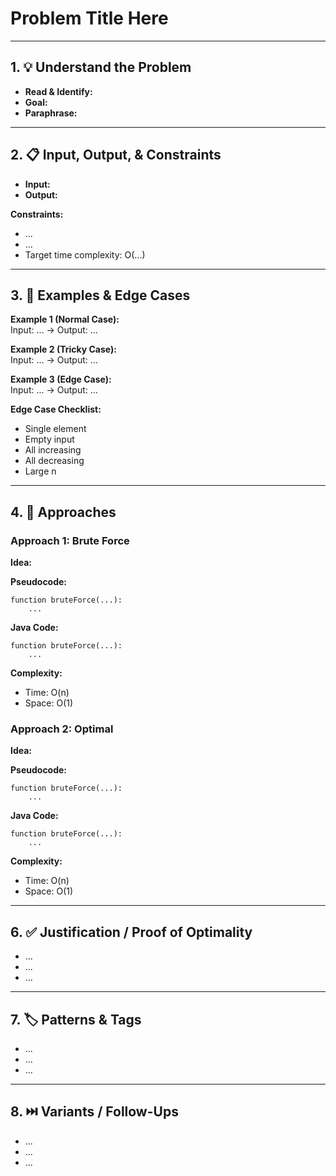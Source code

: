 # Problem Title Here

---

## 1. 💡 Understand the Problem
- **Read & Identify:**  
- **Goal:**  
- **Paraphrase:**  

---

## 2. 📋 Input, Output, & Constraints
- **Input:**  
- **Output:**  

**Constraints:**  
- ...  
- ...  
- Target time complexity: O(...)  

---

## 3. 🧪 Examples & Edge Cases

**Example 1 (Normal Case):**  
Input: ... → Output: ...  

**Example 2 (Tricky Case):**  
Input: ... → Output: ...  

**Example 3 (Edge Case):**  
Input: ... → Output: ...  

**Edge Case Checklist:**  
- Single element  
- Empty input  
- All increasing  
- All decreasing  
- Large n  

---

## 4. 🧠 Approaches 
### Approach 1: Brute Force
**Idea:**  

**Pseudocode:**  
```text
function bruteForce(...):
    ...
```
**Java Code:**  
```text
function bruteForce(...):
    ...
```
**Complexity:**  
- Time: O(n)  
- Space: O(1)  


### Approach 2: Optimal
**Idea:**  

**Pseudocode:**  
```text
function bruteForce(...):
    ...
```
**Java Code:**  
```text
function bruteForce(...):
    ...
```
**Complexity:**  
- Time: O(n)  
- Space: O(1)  


---

## 6. ✅ Justification / Proof of Optimality
- ...  
- ...  
- ...
---

## 7. 🏷️ Patterns & Tags
- ...  
- ...  
- ...
---

##  8. ⏭️ Variants / Follow-Ups
- ...  
- ...  
- ...

